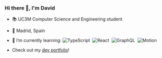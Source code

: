 ### Hi there 👋, I'm David

- 📚 UC3M Computer Science and Engineering student
- 📍 Madrid, Spain
- 🌱 I’m currently learning:
![TypeScript](https://img.shields.io/badge/-TypeScript-0D1117?style=flat&logo=typescript)&nbsp;
![React](https://img.shields.io/badge/-React-0D1117?style=flat&logo=react)&nbsp;
![GraphQL](https://img.shields.io/badge/-GraphQL-0D1117?style=flat&logo=graphql)&nbsp;
![Motion](https://img.shields.io/badge/-Motion-0D1117?style=flat&logo=framer)&nbsp;

- Check out my [dev portfolio](https://davidbarroso.dev)!
